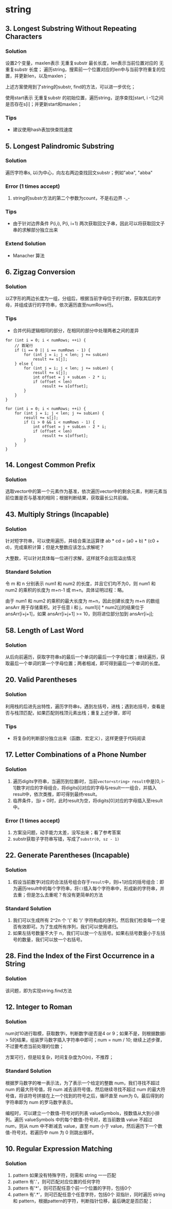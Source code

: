 # string
## 3. Longest Substring Without Repeating Characters
### Solution
设置2个变量，maxlen表示 无重复substr 最长长度，len表示当前位置对应的 无重复substr 长度；
遍历string，搜索前一个位置对应的len中与当前字符重复的位置，并更新len，以及maxlen；

上述方案使用到了string的substr, find的方法，可以进一步优化；

使用start表示 无重复substr 的初始位置，遍历string，逆序查找[start, i -1]之间是否存在s[i]；并更新start和maxlen；

### Tips
* 建议使用hash表加快查找速度

## 5. Longest Palindromic Substring
### Solution
遍历字符串s, 以i为中心，向左右两边查找回文substr；例如"aba", "abba"

### Error (1 times accept)
1. string的substr方法的第二个参数为count，不是右边界 -_-

### Tips
* 由于针对边界条件 P(i,i), P(i, i+1) 两次获取回文子串，因此可以将获取回文子串的求解部分独立出来

### Extend Solution
* Manacher 算法

## 6. Zigzag Conversion
### Solution
以Z字形的两边长度为一组，分组后，根据当前字母位于的行数，获取其后的字母，并组成该行的字符串，依次遍历直至numRows行。

### Tips
* 合并代码逻辑相同的部分，在相同的部分中处理两者之间的差异
```
for (int i = 0; i < numRows; ++i) {
    // 首尾行
    if (i == 0 || i == numRows - 1) {
        for (int j = i; j < len; j += subLen)
            result += s[j];
    } else {
        for (int j = i; j < len; j += subLen) {
            result += s[j];
            int offset = j + subLen - 2 * i;
            if (offset < len)
                result += s[offset];
        }
    }
}
```
```
for (int i = 0; i < numRows; ++i) {
    for (int j = i; j < len; j += subLen) {
        result += s[j];
        if (i > 0 && i < numRows - 1) {
            int offset = j + subLen - 2 * i;
            if (offset < len)
                result += s[offset];
        }
    }
}
```

## 14. Longest Common Prefix
### Solution
选取vector中的第一个元素作为基准，依次遍历vector中的剩余元素，判断元素当前位置是否与基准的相同；根据判断结果，获取最长公共前缀。

## 43. Multiply Strings (Incapable)
### Solution
针对短字符串，可以使用遍历，并结合乘法运算律 ab * cd = (a0 + b) * (c0 + d)，完成乘积计算；但是大整数应该怎么求解呢？

大整数，可以针对具体每一位进行求解，这样就不会出现溢出情况

### Standard Solution
令 m 和 n 分别表示 num1 和 num2 的长度，并且它们均不为0，则 num1 和 num2 的乘积的长度为 m+n-1 或 m+n。具体证明过程：略。

由于 num1 和 num2 的乘积的最大长度为 m+n，因此创建长度为 m+n 的数组 ansArr 用于存储乘积。对于任意 i 和 j，num1[i] * num2[j]的结果位于
ansArr[i+j+1]，如果 ansArr[i+j+1] >= 10，则将进位部分加到 ansArr[i+j];


## 58. Length of Last Word
### Solution
从后向前遍历，获取字符串s的最后一个单词的最后一个字母位置；继续遍历，获取最后一个单词的第一个字母位置；两者相减，即可得到最后一个单词的长度。

## 20. Valid Parentheses
### Solution
利用栈的后进先出特性，遍历字符串s，遇到左括号，进栈；遇到右括号，查看是否与栈顶匹配，如果匹配则栈顶元素出栈；重复上述步骤，即可

### Tips
* 将复杂的判断部分独立出来（函数、宏定义），这样更便于代码阅读

## 17. Letter Combinations of a Phone Number
### Solution
1. 遍历digits字符串，当遍历到位置i时，当前`vector<string> result`中是[0, i-1]数字对应的字母组合，将digits[i]对应的字母与result一一组合，并插入result中，依次类推，即可得到最终result。
2. 临界条件，当i = 0时，此时result为空，将digits[0]对应的字母插入至result中。

### Error (1 times accept)
1. 方案没问题，动手能力太差，没写出来；看了参考答案
2. substr获取子字符串写错，写成了`substr(0, sz - 1)`

## 22. Generate Parentheses (Incapable)
### Solution
1. 假设当前数字i对应的合法括号组合存于`result`中，则i+1对应的括号组合：即为遍历result中的每个字符串，将`()`插入每个字符串中，形成新的字符串，并去重；但是怎么去重呢？有没有更简单的方法

### Standard Solution
1. 我们可以生成所有 2^2n 个 '(' 和 ')' 字符构成的序列，然后我们检查每一个是否有效即可。为了生成所有序列，我们可以使用递归。
2. 如果左括号数量不大于 n，我们可以放一个左括号。如果右括号数量小于左括号的数量，我们可以放一个右括号。

## 28. Find the Index of the First Occurrence in a String
### Solution
该问题，即为实现string.find方法

## 12. Integer to Roman
### Solution
num对10进行取模，获取数字i，判断数字i是否是4 or 9；如果不是，则根据数据i > 5的结果，组装罗马数字插入字符串中即可；num = num / 10; 继续上述步骤，不过要考虑当前处理的位数；

方案可行，但是较复杂，时间复杂度为O(n)，不推荐；

### Standard Solution
根据罗马数字的唯一表示法，为了表示一个给定的整数 num，我们寻找不超过 num 的最大符号值，将 num 减去该符号值，然后继续寻找不超过 num 的最大符号值，将该符号拼接在上一个找到的符号之后，循环直至 num为 0。最后得到的字符串即为 num 的罗马数字表示。

编程时，可以建立一个数值-符号对的列表 valueSymbols，按数值从大到小排列。遍历 valueSymbols 中的每个数值-符号对，若当前数值 value 不超过 num，则从 num 中不断减去 value，直至 num 小于 value，然后遍历下一个数值-符号对。若遍历中 num 为 0 则跳出循环。


## 10. Regular Expression Matching
### Solution
1. pattern 如果没有特殊字符，则需和 string 一一匹配
2. pattern 有'.'，则可匹配对应位置的任何字符
3. pattern 有'*'，则可匹配任意个前一个位置的字符，包括0个
4. pattern 有'.*'，则可匹配任意个任意字符，包括0个
双指针，同时遍历 string 和 pattern，根据pattern的字符，判断指针位移，最后确定是否匹配；